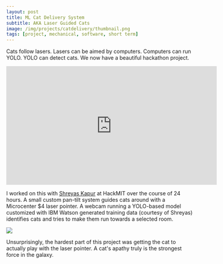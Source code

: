 ```yaml
---
layout: post
title: ML Cat Delivery System
subtitle: AKA Laser Guided Cats
image: /img/projects/catdelivery/thumbnail.png
tags: [project, mechanical, software, short term]
---
```

Cats follow lasers. Lasers can be aimed by computers. Computers can run YOLO. YOLO can detect cats. We now have a beautiful hackathon project.

<iframe width="560" height="315" src="https://www.youtube.com/embed/4MIq9EfABlo" frameborder="0" allow="accelerometer; autoplay; encrypted-media; gyroscope; picture-in-picture" allowfullscreen></iframe>

I worked on this with [Shreyas Kapur](http://www.shreyaskapur.com) at HackMIT over the course of 24 hours. A small custom pan-tilt system guides cats around with a Microcenter $4 laser pointer. A webcam running a YOLO-based model customized with IBM Watson generated training data (courtesy of Shreyas) identifies cats and tries to make them run towards a selected room. 

![](/img/projects/catdelivery/1.gif)

Unsurprisingly, the hardest part of this project was getting the cat to actually play with the laser pointer. A cat's apathy truly is the strongest force in the galaxy.